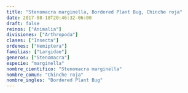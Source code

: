 ```yaml
---
title: "Stenomacra marginella, Bordered Plant Bug, Chinche roja"
date: 2017-08-18T20:46:32-06:00
draft: false
reinos: ["Animalia"]
divisiones: ["Arthropoda"]
clases: ["Insecta"]
ordenes: ["Hemiptera"]
familias: ["Largidae"]
generos: ["Stenomacra"]
especie: "marginella"
nombre_cientifico: "Stenomacra marginella"
nombre_comun: "Chinche roja"
nombre_ingles: "Bordered Plant Bug"
---
```

